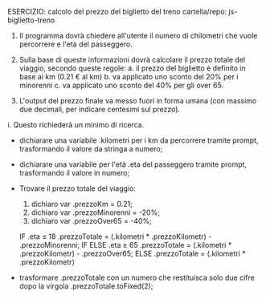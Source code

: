 ESERCIZIO:
calcolo del prezzo del biglietto del treno
cartella/repo: js-biglietto-treno

1. Il programma dovrà chiedere all'utente il numero di chilometri che vuole percorrere e l'età del passeggero.

2. Sulla base di queste informazioni dovrà calcolare il prezzo totale del viaggio, secondo queste regole:
    a. il prezzo del biglietto è definito in base ai km (0.21 € al km)
    b. va applicato uno sconto del 20% per i minorenni
    c. va applicato uno sconto del 40% per gli over 65.

3. L'output del prezzo finale va messo fuori in forma umana (con massimo due decimali, per indicare centesimi sul prezzo).

i. Questo richiederà un minimo di ricerca.

<!-- ESECUZIONE DELL'ESERCIZIO -->

- dichiarare una variabile .kilometri per i km da percorrere tramite prompt, trasformando il valore da stringa a numero;

- dichiarare una variabile per l'età .eta del passeggero tramite prompt, trasformando il valore in numero;

- Trovare il prezzo totale del viaggio:
    1. dichiaro var .prezzoKm = 0.21;
    2. dichiaro var .prezzoMinorenni = -20%;
    3. dichiaro var .prezzoOver65 = -40%;

    IF .eta ≤ 18 
        .prezzoTotale = (.kilometri * .prezzoKilometr) - .prezzoMinorenni;
    IF ELSE .eta ≥ 65
        .prezzoTotale = (.kilometri * .prezzoKilometr) - .prezzoOver65;
    ELSE
       .prezzoTotale = (.kilometri * .prezzoKilometr) 

- trasformare .prezzoTotale con un numero che restituisca solo due cifre dopo la virgola
    .prezzoTotale.toFixed(2);